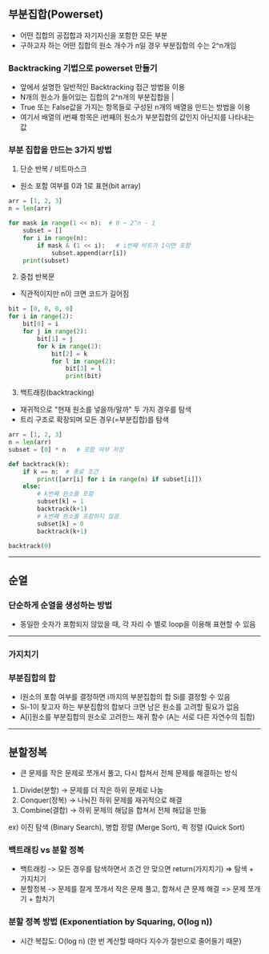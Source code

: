 ## 부분집합(Powerset)
- 어떤 집합의 공집합과 자기자신을 포함한 모든 부분
- 구하고자 하는 어떤 집합의 원소 개수가 n일 경우 부분집합의 수는 2^n개임

### Backtracking 기법으로 powerset 만들기
- 앞에서 설명한 일반적인 Backtracking 접근 방법을 이용
- N개의 원소가 들어있는 집합의 2^n개의 부분집합을 |
- True 또는 False값을 가지는 항목들로 구성된 n개의 배열을 만드는 방법을 이용
- 여기서 배열의 i번째 항목은 i번째의 원소가 부분집합의 값인지 아닌지를 나타내는 값

### 부분 집합을 만드는 3가지 방법
1. 단순 반복 / 비트마스크
- 원소 포함 여부를 0과 1로 표현(bit array)

```python
arr = [1, 2, 3]
n = len(arr)

for mask in range(1 << n):  # 0 ~ 2^n - 1
    subset = []
    for i in range(n):
        if mask & (1 << i):   # i번째 비트가 1이면 포함
            subset.append(arr[i])
    print(subset)
```

2. 중첩 반복문 
- 직관적이지만 n이 크면 코드가 길어짐

```python 
bit = [0, 0, 0, 0]
for i in range(2):
    bit[0] = i
    for j in range(2):
        bit[1] = j
        for k in range(2):
            bit[2] = k
            for l in range(2):
                bit[3] = l
                print(bit)

```

3. 백트래킹(backtracking)
- 재귀적으로 "현재 원소를 넣을까/말까" 두 가지 경우를 탐색
- 트리 구조로 확장되며 모든 경우(=부분집합)를 탐색

```python
arr = [1, 2, 3]
n = len(arr)
subset = [0] * n   # 포함 여부 저장

def backtrack(k):
    if k == n:  # 종료 조건
        print([arr[i] for i in range(n) if subset[i]])
    else:
        # k번째 원소를 포함
        subset[k] = 1
        backtrack(k+1)
        # k번째 원소를 포함하지 않음
        subset[k] = 0
        backtrack(k+1)

backtrack(0)
```

---

## 순열
### 단순하게 순열을 생성하는 방법
- 동일한 숫자가 포함되지 않았을 때, 각 자리 수 별로 loop을 이용해 표현할 수 있음

---

### 가지치기
### 부분집합의 합
- I원소의 포함 여부를 결정하면 i까지의 부분집합의 합 Si를 결정할 수 있음
- Si-1이 찾고자 하는 부분집합의 합보다 크면 남은 원소를 고려할 필요가 없음
- A[i]원소를 부분집합의 원소로 고려한느 재귀 함수 (A는 서로 다른 자연수의 집합)


---

## 분할정복 
- 큰 문제를 작은 문제로 쪼개서 풀고, 다시 합쳐서 전체 문제를 해결하는 방식
1. Divide(분할)
 -> 문제를 더 작은 하위 문제로 나눔
2. Conquer(정복)
 -> 나눠진 하위 문제를 재귀적으로 해결
3. Combine(결합)
 -> 하위 문제의 해답을 합쳐서 전체 해답을 만듦

ex) 이진 탐색 (Binary Search), 병합 정렬 (Merge Sort), 퀵 정렬 (Quick Sort)

### 백트래킹 vs 분할 정복
- 백트래킹 -> 모든 경우를 탐색하면서 조건 안 맞으면 return(가지치기) 
=> 탐색 + 가지치기
- 분할정복 -> 문제를 잘게 쪼개서 작은 문제 풀고, 합쳐서 큰 문제 해결
=> 문제 쪼개기 + 합치기

### 분할 정복 방법 (Exponentiation by Squaring, O(log n))
- 시간 복잡도: O(log n)
(한 번 계산할 때마다 지수가 절반으로 줄어들기 때문)